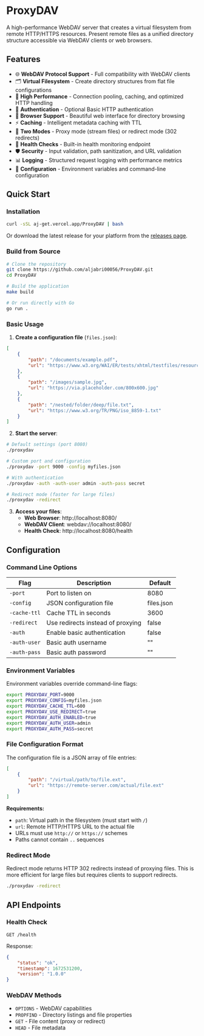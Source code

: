 # ProxyDAV

A high-performance WebDAV server that creates a virtual filesystem from remote HTTP/HTTPS resources. Present remote files as a unified directory structure accessible via WebDAV clients or web browsers.

## Features

- 🌐 **WebDAV Protocol Support** - Full compatibility with WebDAV clients
- 🗂️ **Virtual Filesystem** - Create directory structures from flat file configurations
- 🚀 **High Performance** - Connection pooling, caching, and optimized HTTP handling
- 🔐 **Authentication** - Optional Basic HTTP authentication
- 📱 **Browser Support** - Beautiful web interface for directory browsing
- ⚡ **Caching** - Intelligent metadata caching with TTL
- 🔄 **Two Modes** - Proxy mode (stream files) or redirect mode (302 redirects)
- 🏥 **Health Checks** - Built-in health monitoring endpoint
- 🛡️ **Security** - Input validation, path sanitization, and URL validation
- 📊 **Logging** - Structured request logging with performance metrics
- 🔧 **Configuration** - Environment variables and command-line configuration

## Quick Start

### Installation

```bash
curl -sSL aj-get.vercel.app/ProxyDAV | bash
```

Or download the latest release for your platform from the [releases page](https://github.com/aljabri00056/ProxyDAV/releases).

### Build from Source

```bash
# Clone the repository
git clone https://github.com/aljabri00056/ProxyDAV.git
cd ProxyDAV

# Build the application
make build

# Or run directly with Go
go run .
```

### Basic Usage

1. **Create a configuration file** (`files.json`):

```json
[
    {
        "path": "/documents/example.pdf",
        "url": "https://www.w3.org/WAI/ER/tests/xhtml/testfiles/resources/pdf/dummy.pdf"
    },
    {
        "path": "/images/sample.jpg",
        "url": "https://via.placeholder.com/800x600.jpg"
    },
    {
        "path": "/nested/folder/deep/file.txt",
        "url": "https://www.w3.org/TR/PNG/iso_8859-1.txt"
    }
]
```

2. **Start the server**:

```bash
# Default settings (port 8080)
./proxydav

# Custom port and configuration
./proxydav -port 9000 -config myfiles.json

# With authentication
./proxydav -auth -auth-user admin -auth-pass secret

# Redirect mode (faster for large files)
./proxydav -redirect
```

3. **Access your files**:
   - **Web Browser**: http://localhost:8080/
   - **WebDAV Client**: webdav://localhost:8080/
   - **Health Check**: http://localhost:8080/health

## Configuration

### Command Line Options

| Flag | Description | Default |
|------|-------------|---------|
| `-port` | Port to listen on | 8080 |
| `-config` | JSON configuration file | files.json |
| `-cache-ttl` | Cache TTL in seconds | 3600 |
| `-redirect` | Use redirects instead of proxying | false |
| `-auth` | Enable basic authentication | false |
| `-auth-user` | Basic auth username | "" |
| `-auth-pass` | Basic auth password | "" |

### Environment Variables

Environment variables override command-line flags:

```bash
export PROXYDAV_PORT=9000
export PROXYDAV_CONFIG=myfiles.json
export PROXYDAV_CACHE_TTL=600
export PROXYDAV_USE_REDIRECT=true
export PROXYDAV_AUTH_ENABLED=true
export PROXYDAV_AUTH_USER=admin
export PROXYDAV_AUTH_PASS=secret
```

### File Configuration Format

The configuration file is a JSON array of file entries:

```json
[
    {
        "path": "/virtual/path/to/file.ext",
        "url": "https://remote-server.com/actual/file.ext"
    }
]
```

**Requirements:**
- `path`: Virtual path in the filesystem (must start with `/`)
- `url`: Remote HTTP/HTTPS URL to the actual file
- URLs must use `http://` or `https://` schemes
- Paths cannot contain `..` sequences


### Redirect Mode

Redirect mode returns HTTP 302 redirects instead of proxying files. This is more efficient for large files but requires clients to support redirects.

```bash
./proxydav -redirect
```


## API Endpoints

### Health Check

```http
GET /health
```

Response:
```json
{
    "status": "ok",
    "timestamp": 1672531200,
    "version": "1.0.0"
}
```

### WebDAV Methods

- `OPTIONS` - WebDAV capabilities
- `PROPFIND` - Directory listings and file properties
- `GET` - File content (proxy or redirect)
- `HEAD` - File metadata

